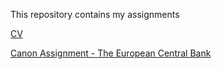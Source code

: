 This repository contains my assignments

[CV](https://github.com/Arnebor/Assignments/blob/master/CV.md)

[Canon Assignment - The European Central Bank](https://github.com/Arnebor/Assignments/blob/master/Canon12ECB-Edits.pdf)


